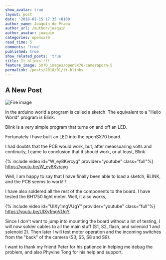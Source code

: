 ```yaml
---
show_avatar: true
layout: post
date: '2018-01-15 17:35 +0100'
author_name: Joaquín de Prada
author_url: /author/joaquin
author_avatar: joaquin
categories: opensx70
read_time: 5
comments: 'true'
published: true
show_related_posts: 'true'
title: It blinks!!!!
feature_image: SX70_images/openSX70-cameraporn-5
permalink: /posts/2018/01/it-blinks
---
```

## A New Post
![Fire image]({{site.url}}/{{site.baseurl}}img/2018/01/openSX70-chocolate-components-both.jpg)

In the arduino world a program is called a sketch. The equivalent to a "Hello World" program is Blink.

Blink is a very simple program that turns on and off an LED.

Fortunately I have built an LED into the openSX70 board.

I had doubts that the PCB would work, but, after meassuaring volts and continuity, I came to conclusion that it should work, or at least, Blink.

{% include video id="W_ey8Kvrcyg" provider="youtube" class="full"%}
https://youtu.be/W_ey8Kvrcyg

Well, I am happy to say that I have finally been able to load a sketch, BLINK, and the PCB seems to work!!!

I have also soldered all the rest of the components to the board. I have tested the BH1750 light meter. Well, it also works,

{% include video id="UIXy1mgVUgY" provider="youtube" class="full"%}
https://youtu.be/UIXy1mgVUgY

Since I don't want to jump into mounting the board without a lot of testing, I will now solder cables to all  the main stuff (S1, S2, flash, and solenoid 1 and solenoid 2). Then later I will test motor operation and the incoming switches from the "back" of the camera (S3, S5, S8 and S9).

I want to thank my friend Peter for his patience in helping me debug the problem, and also Phyvine Tong for his help and support.

